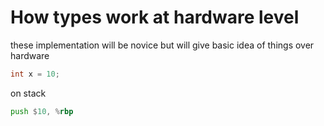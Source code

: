 # How types work at hardware level 

these implementation will be novice but will give basic idea of things over hardware  

```c
int x = 10;
```

on stack  

```asm
push $10, %rbp
```


